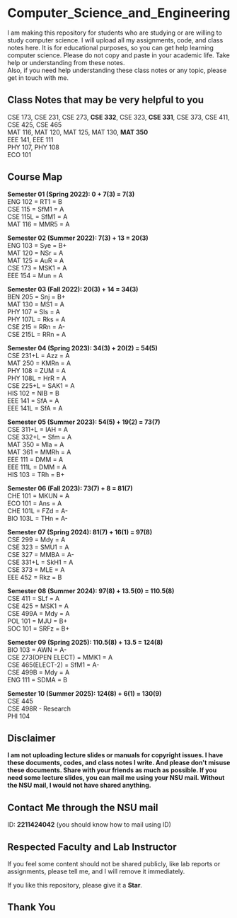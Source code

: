# Computer_Science_and_Engineering

I am making this repository for students who are studying or are willing to study computer science. I will upload all my assignments, code, and class notes here. It is for educational purposes, so you can get help learning computer science. Please do not copy and paste in your academic life. Take help or understanding from these notes. </br>
Also, if you need help understanding these class notes or any topic, please get in touch with me.

## Class Notes that may be very helpful to you

CSE 173, CSE 231, CSE 273, **CSE 332**, CSE 323, **CSE 331**, CSE 373, CSE 411, CSE 425, CSE 465</br>
MAT 116, MAT 120, MAT 125, MAT 130, **MAT 350**</br>
EEE 141, EEE 111</br>
PHY 107, PHY 108</br>
ECO 101

## Course Map

**Semester 01 (Spring 2022): 0 + 7(3) = 7(3)**</br>
ENG 102 = RT1 = B</br>
CSE 115 = SfM1 = A</br>
CSE 115L = SfM1 = A</br>
MAT 116 = MMR5 = A</br>

**Semester 02 (Summer 2022): 7(3) + 13 = 20(3)**</br>
ENG 103 = Sye = B+</br>
MAT 120 = NSr = A</br>
MAT 125 = AuR = A</br>
CSE 173 = MSK1 = A</br>
EEE 154 = Mun = A</br>

**Semester 03 (Fall 2022): 20(3) + 14 = 34(3)**</br>
BEN 205 = Snj = B+</br>
MAT 130 = MS1 = A</br>
PHY 107 = SIs = A</br>
PHY 107L = Rks = A</br>
CSE 215 = RRn = A-</br>
CSE 215L = RRn = A</br>

**Semester 04 (Spring 2023): 34(3) + 20(2) = 54(5)**</br>
CSE 231+L = Azz = A</br>
MAT 250 = KMRn = A</br>
PHY 108 = ZUM = A</br>
PHY 108L = HrR = A</br>
CSE 225+L = SAK1 = A</br>
HIS 102 = NIB = B</br>
EEE 141 = SfA = A</br>
EEE 141L = SfA = A</br>

**Semester 05 (Summer 2023): 54(5) + 19(2) = 73(7)**</br>
CSE 311+L = IAH = A</br>
CSE 332+L = Sfm = A</br>
MAT 350 = Mla = A</br>
MAT 361 = MMRh = A</br>
EEE 111 = DMM = A</br>
EEE 111L = DMM = A</br>
HIS 103 = TRh = B+</br>

**Semester 06 (Fall 2023): 73(7) + 8 = 81(7)**</br>
CHE 101 = MKUN = A</br>
ECO 101 = Ans = A</br>
CHE 101L = FZd = A-</br>
BIO 103L = THn = A-</br>

**Semester 07 (Spring 2024): 81(7) + 16(1) = 97(8)**</br>
CSE 299 = Mdy = A</br>
CSE 323 = SMU1 = A</br>
CSE 327 = MMBA = A-</br>
CSE 331+L = SkH1 = A</br>
CSE 373 = MLE = A</br>
EEE 452 = Rkz = B</br>

**Semester 08 (Summer 2024): 97(8) + 13.5(0) = 110.5(8)**</br>
CSE 411 = SLf = A</br>
CSE 425 = MSK1 = A</br>
CSE 499A = Mdy = A</br>
POL 101 = MJU = B+</br>
SOC 101 = SRFz = B+</br>

**Semester 09 (Spring 2025): 110.5(8) + 13.5 = 124(8)**</br>
BIO 103 = AWN = A-</br>
CSE 273(OPEN ELECT) = MMK1 = A</br>
CSE 465(ELECT-2) = SfM1 = A-</br>
CSE 499B = Mdy = A</br>
ENG 111 = SDMA = B</br>

**Semester 10 (Summer 2025): 124(8) + 6(1) = 130(9)**</br>
CSE 445</br>
CSE 498R - Research</br>
PHI 104</br>

## Disclaimer

**I am not uploading lecture slides or manuals for copyright issues. I have these documents, codes, and class notes I write. And please don't misuse these documents. Share with your friends as much as possible. If you need some lecture slides, you can mail me using your NSU mail. Without the NSU mail, I would not have shared anything.**

## Contact Me through the NSU mail

ID: **2211424042** (you should know how to mail using ID)

## Respected Faculty and Lab Instructor

If you feel some content should not be shared publicly, like lab reports or assignments, please tell me, and I will remove it immediately.

If you like this repository, please give it a **Star**.

## Thank You

